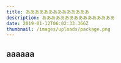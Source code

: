 ```yaml
---
title: ああああああああああああああ
description: ああああああああああああああああ
date: 2019-01-12T06:02:33.366Z
thumbnail: /images/uploads/package.png
---
```

## aaaaaa
